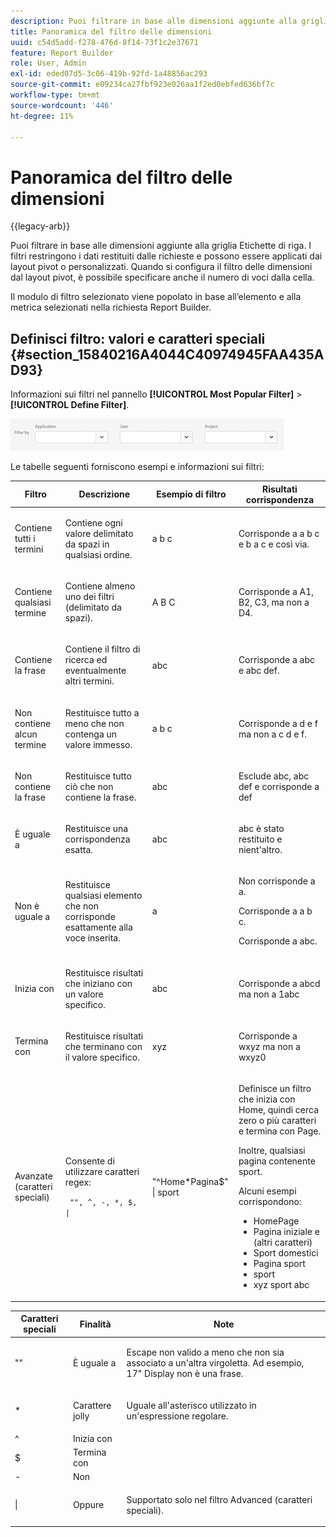 ```yaml
---
description: Puoi filtrare in base alle dimensioni aggiunte alla griglia Etichette di riga. I filtri restringono i dati restituiti dalle richieste e possono essere applicati dai layout pivot o personalizzati. Quando si configura il filtro delle dimensioni dal layout pivot, è possibile specificare anche il numero di voci dalla cella.
title: Panoramica del filtro delle dimensioni
uuid: c54d5add-f278-476d-8f14-73f1c2e37671
feature: Report Builder
role: User, Admin
exl-id: eded07d5-3c06-419b-92fd-1a48856ac293
source-git-commit: e09234ca27fbf923e026aa1f2ed0ebfed636bf7c
workflow-type: tm+mt
source-wordcount: '446'
ht-degree: 11%

---
```


# Panoramica del filtro delle dimensioni

{{legacy-arb}}

Puoi filtrare in base alle dimensioni aggiunte alla griglia Etichette di riga. I filtri restringono i dati restituiti dalle richieste e possono essere applicati dai layout pivot o personalizzati. Quando si configura il filtro delle dimensioni dal layout pivot, è possibile specificare anche il numero di voci dalla cella.

Il modulo di filtro selezionato viene popolato in base all’elemento e alla metrica selezionati nella richiesta Report Builder.

## Definisci filtro: valori e caratteri speciali {#section_15840216A4044C40974945FAA435AD93}

Informazioni sui filtri nel pannello **[!UICONTROL Most Popular Filter]** > **[!UICONTROL Define Filter]**.

![Schermata che mostra la finestra di dialogo Definisci filtro con le opzioni di filtro per applicazione, utente e progetto.](/help/admin/tools/assets/filter.png)

Le tabelle seguenti forniscono esempi e informazioni sui filtri:

<table id="table_8AC3A26FF02143DBA949B30F2A46CF11"> 
 <thead> 
  <tr> 
   <th colname="col1" class="entry"> Filtro </th> 
   <th colname="col02" class="entry"> Descrizione </th> 
   <th colname="col2" class="entry"> Esempio di filtro </th> 
   <th colname="col3" class="entry"> Risultati corrispondenza </th> 
  </tr> 
 </thead>
 <tbody> 
  <tr> 
   <td colname="col1"> <p>Contiene tutti i termini </p> </td> 
   <td colname="col02"> <p>Contiene ogni valore delimitato da spazi in qualsiasi ordine. </p> </td> 
   <td colname="col2"> <p>a b c </p> </td> 
   <td colname="col3"> <p>Corrisponde a <span class="term"> a b c</span> e <span class="term"> b a c</span> e così via. </p> </td> 
  </tr> 
  <tr> 
   <td colname="col1"> <p>Contiene qualsiasi termine </p> </td> 
   <td colname="col02"> <p>Contiene almeno uno dei filtri (delimitato da spazi). </p> </td> 
   <td colname="col2"> <p>A B C </p> </td> 
   <td colname="col3"> <p>Corrisponde a <span class="term"> A1</span>, <span class="term"> B2</span>, <span class="term"> C3</span>, ma non a <span class="term"> D4</span>. </p> </td> 
  </tr> 
  <tr> 
   <td colname="col1"> <p>Contiene la frase </p> </td> 
   <td colname="col02"> <p>Contiene il filtro di ricerca ed eventualmente altri termini. </p> </td> 
   <td colname="col2"> <p>abc </p> </td> 
   <td colname="col3"> <p>Corrisponde a <span class="term"> abc</span> e <span class="term"> abc def</span>. </p> </td> 
  </tr> 
  <tr> 
   <td colname="col1"> <p>Non contiene alcun termine </p> </td> 
   <td colname="col02"> <p>Restituisce tutto a meno che non contenga un valore immesso. </p> </td> 
   <td colname="col2"> <p>a b c </p> </td> 
   <td colname="col3"> <p>Corrisponde a <span class="term"> d e f</span> ma non a <span class="term"> c d e f</span>. </p> </td> 
  </tr> 
  <tr> 
   <td colname="col1"> <p>Non contiene la frase </p> </td> 
   <td colname="col02"> <p>Restituisce tutto ciò che non contiene la frase. </p> </td> 
   <td colname="col2"> <p>abc </p> </td> 
   <td colname="col3"> <p>Esclude <span class="term"> abc</span>, <span class="term"> abc def</span> e corrisponde a <span class="term"> def</span> </p> </td> 
  </tr> 
  <tr> 
   <td colname="col1"> <p>È uguale a </p> </td> 
   <td colname="col02"> <p>Restituisce una corrispondenza esatta. </p> </td> 
   <td colname="col2"> <p>abc </p> </td> 
   <td colname="col3"> <p> <span class="term"> abc</span> è stato restituito e nient'altro. </p> </td> 
  </tr> 
  <tr> 
   <td colname="col1"> <p>Non è uguale a </p> </td> 
   <td colname="col02"> <p>Restituisce qualsiasi elemento che non corrisponde esattamente alla voce inserita. </p> </td> 
   <td colname="col2"> <p>a </p> </td> 
   <td colname="col3"> <p>Non corrisponde a <span class="term"> a</span>. </p> <p>Corrisponde a <span class="term"> a b c</span>. </p> <p>Corrisponde a <span class="term"> abc</span>. </p> </td> 
  </tr> 
  <tr> 
   <td colname="col1"> <p>Inizia con </p> </td> 
   <td colname="col02"> <p>Restituisce risultati che iniziano con un valore specifico. </p> </td> 
   <td colname="col2"> <p>abc </p> </td> 
   <td colname="col3"> <p>Corrisponde a <span class="term"> abcd</span> ma non a <span class="term"> 1abc</span> </p> </td> 
  </tr> 
  <tr> 
   <td colname="col1"> <p>Termina con </p> </td> 
   <td colname="col02"> <p>Restituisce risultati che terminano con il valore specifico. </p> </td> 
   <td colname="col2"> <p>xyz </p> </td> 
   <td colname="col3"> <p>Corrisponde a <span class="term"> wxyz</span> ma non a <span class="term"> wxyz0</span> </p> </td> 
  </tr> 
  <tr> 
   <td colname="col1"> <p>Avanzate (caratteri speciali) </p> </td> 
   <td colname="col02"> <p>Consente di utilizzare caratteri regex: </p> <p> <code> "", ^, -, *, $, | </code> </p> </td> 
   <td colname="col2"> <p>"^Home*Pagina$" | sport </p> </td> 
   <td colname="col3"> <p> Definisce un filtro che inizia con <span class="term"> Home</span>, quindi cerca zero o più caratteri e termina con <span class="term"> Page</span>. </p> <p>Inoltre, qualsiasi pagina contenente <span class="term"> sport</span>. </p> <p>Alcuni esempi corrispondono: </p> 
    <ul id="ul_72D76C5AFEAF405E8A0E4E3C604D10AE"> 
     <li id="li_4D490059B667450DA8A0103167C7B391">HomePage </li> 
     <li id="li_1351619156274092AEB2771D882AD357">Pagina iniziale e (altri caratteri) </li> 
     <li id="li_940EAA99A8CF49308E8471065EB317B1">Sport domestici </li> 
     <li id="li_50A895F14A454BE9BF06EE0F07F99B3B">Pagina sport </li> 
     <li id="li_F3CE0D07941D4C2485D2DE0B73E00677">sport </li> 
     <li id="li_E84C15C061824A5D922D9900392F2996">xyz sport abc </li> 
    </ul> </td> 
  </tr> 
 </tbody> 
</table>

<table id="table_8BBB06C8860745DEA41B39673699DC0F"> 
 <thead> 
  <tr> 
   <th colname="col1" class="entry"> Caratteri speciali </th> 
   <th colname="col2" class="entry"> Finalità </th> 
   <th colname="col3" class="entry"> Note </th> 
  </tr> 
 </thead>
 <tbody> 
  <tr> 
   <td colname="col1"> "" </td> 
   <td colname="col2"> È uguale a </td> 
   <td colname="col3"> <p>Escape non valido a meno che non sia associato a un'altra virgoletta. Ad esempio, <span class="term"> 17" Display</span> non è una frase. </p> </td> 
  </tr> 
  <tr> 
   <td colname="col1"> * </td> 
   <td colname="col2"> Carattere jolly </td> 
   <td colname="col3"> <p>Uguale all'asterisco utilizzato in un'espressione regolare. </p> </td> 
  </tr> 
  <tr> 
   <td colname="col1"> ^ </td> 
   <td colname="col2"> Inizia con </td> 
   <td colname="col3"> </td> 
  </tr> 
  <tr> 
   <td colname="col1"> $ </td> 
   <td colname="col2"> Termina con </td> 
   <td colname="col3"> </td> 
  </tr> 
  <tr> 
   <td colname="col1"> - </td> 
   <td colname="col2"> Non </td> 
   <td colname="col3"> </td> 
  </tr> 
  <tr> 
   <td colname="col1"> | </td> 
   <td colname="col2"> Oppure </td> 
   <td colname="col3"> <p>Supportato solo nel filtro <span class="term"> Advanced (caratteri speciali)</span>. </p> </td> 
  </tr> 
 </tbody> 
</table>
